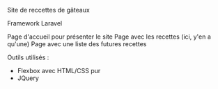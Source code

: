 Site de reccettes de gâteaux

Framework Laravel


Page d'accueil pour présenter le site
Page avec les recettes (ici, y'en a qu'une)
Page avec une liste des futures recettes

Outils utilisés :
- Flexbox avec HTML/CSS pur
- JQuery
